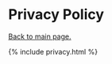 # Privacy Policy

[Back to main page.](https://maxbannach.github.io/Jdrasil/)

{% include privacy.html %}